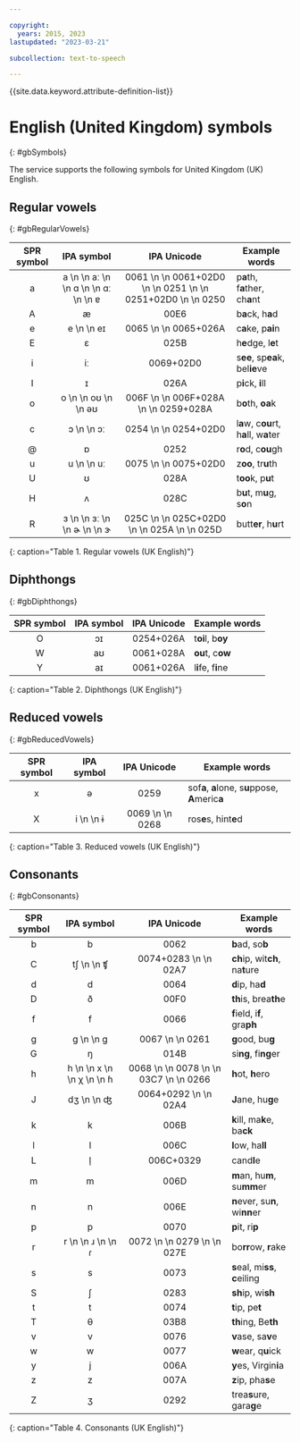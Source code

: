 ```yaml
---

copyright:
  years: 2015, 2023
lastupdated: "2023-03-21"

subcollection: text-to-speech

---
```


{{site.data.keyword.attribute-definition-list}}

# English (United Kingdom) symbols
{: #gbSymbols}

The service supports the following symbols for United Kingdom (UK) English.

## Regular vowels
{: #gbRegularVowels}

| SPR symbol | IPA symbol | IPA Unicode | Example words |
|:----------:|:----------:|:-----------:|---------------|
| a | a  \n   \n &#97;&#720;  \n   \n &#593;  \n   \n &#593;&#720;  \n   \n &#592; | 0061  \n   \n 0061+02D0  \n   \n 0251  \n   \n 0251+02D0  \n   \n 0250 | p**a**th, f**a**ther, ch**a**nt |
| A | &#230; | 00E6 | b**a**ck, h**a**d |
| e | e  \n   \n &#101;&#618; | 0065  \n   \n 0065+026A | c**a**ke, p**ai**n |
| E | &#603; | 025B | h**e**dge, l**e**t |
| i | &#105;&#720; | 0069+02D0 | s**ee**, sp**ea**k, bel**ie**ve |
| I | &#618; | 026A | p**i**ck, **i**ll |
| o | o  \n   \n &#111;&#650;  \n   \n &#601;&#650; | 006F  \n   \n 006F+028A  \n   \n 0259+028A | b**o**th, **oa**k |
| c | &#596;  \n   \n &#596;&#720; | 0254  \n   \n 0254+02D0 | l**a**w, c**ou**rt, h**a**ll, w**a**ter |
| @ | &#594; | 0252 | r**o**d, c**ou**gh |
| u | u  \n   \n &#117;&#720; | 0075  \n   \n 0075+02D0 | z**oo**, tr**u**th |
| U | &#650; | 028A | t**oo**k, p**u**t |
| H | &#652; | 028C | b**u**t, m**u**g, s**o**n |
| R | &#604;  \n   \n &#604;&#720;  \n   \n &#602;  \n   \n &#605; | 025C  \n   \n 025C+02D0  \n   \n 025A  \n   \n 025D | butt**er**, h**u**rt |
{: caption="Table 1. Regular vowels (UK English)"}

## Diphthongs
{: #gbDiphthongs}

| SPR symbol | IPA symbol | IPA Unicode | Example words |
|:----------:|:----------:|:-----------:|---------------|
| O | &#596;&#618; | 0254+026A | t**oi**l, b**oy** |
| W | &#97;&#650; | 0061+028A | **ou**t, c**ow** |
| Y | &#97;&#618; | 0061+026A | l**i**fe, f**i**ne |
{: caption="Table 2. Diphthongs (UK English)"}

## Reduced vowels
{: #gbReducedVowels}

| SPR symbol | IPA symbol | IPA Unicode | Example words |
|:----------:|:----------:|:-----------:|---------------|
| x | &#601; | 0259 | sof**a**, **a**lone, s**u**ppose, **A**meric**a** |
| X | i  \n   \n &#616; | 0069  \n   \n 0268 | ros**e**s, hint**e**d |
{: caption="Table 3. Reduced vowels (UK English)"}

## Consonants
{: #gbConsonants}

| SPR symbol | IPA symbol | IPA Unicode | Example words |
|:----------:|:----------:|:-----------:|---------------|
| b | b | 0062 | **b**ad, so**b** |
| C | &#116;&#643;  \n   \n &#679; | 0074+0283  \n   \n 02A7 | **ch**ip, wit**ch**, na**t**ure |
| d | d | 0064 | **d**ip, ha**d** |
| D | &#240; | 00F0 | **th**is, brea**th**e |
| f | f | 0066 | **f**ield, i**f**, gra**ph** |
| g | g  \n   \n &#609; | 0067  \n   \n 0261 | **g**ood, bu**g** |
| G | &#331; | 014B | si**ng**, fi**ng**er |
| h | h  \n   \n x  \n   \n &#967;  \n   \n &#614; | 0068  \n   \n 0078  \n   \n 03C7  \n   \n 0266 | **h**ot, **h**ero |
| J | &#100;&#658;  \n   \n &#676; | 0064+0292  \n   \n 02A4 | **J**ane, hu**g**e |
| k | k | 006B | **k**ill, ma**k**e, ba**ck** |
| l | l | 006C | **l**ow, ha**ll** |
| L | &#108;&#809; | 006C+0329 | cand**l**e |
| m | m | 006D | **m**an, hu**m**, su**mm**er |
| n | n | 006E | **n**ever, su**n**, wi**nn**er |
| p | p | 0070 | **p**it, ri**p** |
| r | r  \n   \n &#633;  \n   \n &#638; | 0072  \n   \n 0279  \n   \n 027E | bo**rr**ow, **r**ake |
| s | s | 0073 | **s**eal, mi**ss**, **c**eiling |
| S | &#643; | 0283 | **sh**ip, wi**sh** |
| t | t | 0074 | **t**ip, pe**t** |
| T | &#952; | 03B8 | **th**ing, Be**th** |
| v | v | 0076 | **v**ase, sa**v**e |
| w | w | 0077 | **w**ear, q**u**ick |
| y | j | 006A | **y**es, Virgin**i**a |
| z | z | 007A | **z**ip, pha**s**e |
| Z | &#658; | 0292 | trea**s**ure, gara**g**e |
{: caption="Table 4. Consonants (UK English)"}
